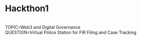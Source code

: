 # Hackthon1
<br>
TOPIC=Web3 and Digital Governance
<br>
QUESTION=Virtual Police Station for FIR Filing and Case Tracking
